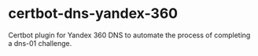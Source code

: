 # certbot-dns-yandex-360
Certbot plugin for Yandex 360 DNS to automate the process of completing a dns-01 challenge.
